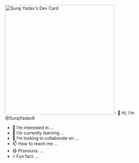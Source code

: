 <a href="https://app.daily.dev/rao_1e"><img src="https://api.daily.dev/devcards/v2/Ur2pW4T5K0lMUH61GRvGW.png?type=default&r=7kg" width="356" alt="Suraj Yadav's Dev Card"/></a>- 👋 Hi, I’m @SurajYadav8
- 👀 I’m interested in ...
- 🌱 I’m currently learning ...
- 💞️ I’m looking to collaborate on ...
- 📫 How to reach me ...
- 😄 Pronouns: ...
- ⚡ Fun fact: ...

<!---
SurajYadav8/SurajYadav8 is a ✨ special ✨ repository because its `README.md` (this file) appears on your GitHub profile.
You can click the Preview link to take a look at your changes.
--->
